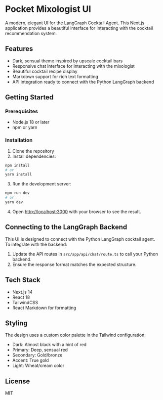 # Pocket Mixologist UI

A modern, elegant UI for the LangGraph Cocktail Agent. This Next.js application provides a beautiful interface for interacting with the cocktail recommendation system.

## Features

- Dark, sensual theme inspired by upscale cocktail bars
- Responsive chat interface for interacting with the mixologist
- Beautiful cocktail recipe display
- Markdown support for rich text formatting
- API integration ready to connect with the Python LangGraph backend

## Getting Started

### Prerequisites

- Node.js 18 or later
- npm or yarn

### Installation

1. Clone the repository
2. Install dependencies:

```bash
npm install
# or
yarn install
```

3. Run the development server:

```bash
npm run dev
# or
yarn dev
```

4. Open [http://localhost:3000](http://localhost:3000) with your browser to see the result.

## Connecting to the LangGraph Backend

This UI is designed to connect with the Python LangGraph cocktail agent. To integrate with the backend:

1. Update the API routes in `src/app/api/chat/route.ts` to call your Python backend.
2. Ensure the response format matches the expected structure.

## Tech Stack

- Next.js 14
- React 18
- TailwindCSS
- React Markdown for formatting

## Styling

The design uses a custom color palette in the Tailwind configuration:

- Dark: Almost black with a hint of red
- Primary: Deep, sensual red
- Secondary: Gold/bronze
- Accent: True gold
- Light: Wheat/cream color

## License

MIT 